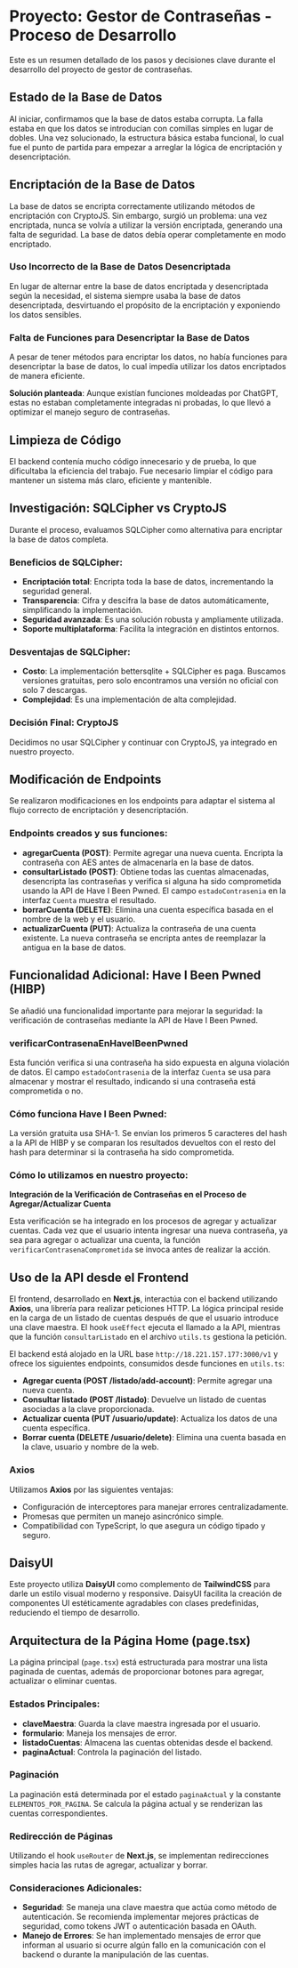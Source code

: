 # Proyecto: Gestor de Contraseñas - Proceso de Desarrollo

Este es un resumen detallado de los pasos y decisiones clave durante el desarrollo del proyecto de gestor de contraseñas.

## Estado de la Base de Datos

Al iniciar, confirmamos que la base de datos estaba corrupta. La falla estaba en que los datos se introducían con comillas simples en lugar de dobles. Una vez solucionado, la estructura básica estaba funcional, lo cual fue el punto de partida para empezar a arreglar la lógica de encriptación y desencriptación.

## Encriptación de la Base de Datos

La base de datos se encripta correctamente utilizando métodos de encriptación con CryptoJS. Sin embargo, surgió un problema: una vez encriptada, nunca se volvía a utilizar la versión encriptada, generando una falta de seguridad. La base de datos debía operar completamente en modo encriptado.

### Uso Incorrecto de la Base de Datos Desencriptada

En lugar de alternar entre la base de datos encriptada y desencriptada según la necesidad, el sistema siempre usaba la base de datos desencriptada, desvirtuando el propósito de la encriptación y exponiendo los datos sensibles.

### Falta de Funciones para Desencriptar la Base de Datos

A pesar de tener métodos para encriptar los datos, no había funciones para desencriptar la base de datos, lo cual impedía utilizar los datos encriptados de manera eficiente.

**Solución planteada**: Aunque existían funciones moldeadas por ChatGPT, estas no estaban completamente integradas ni probadas, lo que llevó a optimizar el manejo seguro de contraseñas.

## Limpieza de Código

El backend contenía mucho código innecesario y de prueba, lo que dificultaba la eficiencia del trabajo. Fue necesario limpiar el código para mantener un sistema más claro, eficiente y mantenible.

## Investigación: SQLCipher vs CryptoJS

Durante el proceso, evaluamos SQLCipher como alternativa para encriptar la base de datos completa.

### Beneficios de SQLCipher:

- **Encriptación total**: Encripta toda la base de datos, incrementando la seguridad general.
- **Transparencia**: Cifra y descifra la base de datos automáticamente, simplificando la implementación.
- **Seguridad avanzada**: Es una solución robusta y ampliamente utilizada.
- **Soporte multiplataforma**: Facilita la integración en distintos entornos.

### Desventajas de SQLCipher:

- **Costo**: La implementación bettersqlite + SQLCipher es paga. Buscamos versiones gratuitas, pero solo encontramos una versión no oficial con solo 7 descargas.
- **Complejidad**: Es una implementación de alta complejidad.

### Decisión Final: CryptoJS

Decidimos no usar SQLCipher y continuar con CryptoJS, ya integrado en nuestro proyecto.

## Modificación de Endpoints

Se realizaron modificaciones en los endpoints para adaptar el sistema al flujo correcto de encriptación y desencriptación.

### Endpoints creados y sus funciones:

- **agregarCuenta (POST)**: Permite agregar una nueva cuenta. Encripta la contraseña con AES antes de almacenarla en la base de datos.
- **consultarListado (POST)**: Obtiene todas las cuentas almacenadas, desencripta las contraseñas y verifica si alguna ha sido comprometida usando la API de Have I Been Pwned. El campo `estadoContrasenia` en la interfaz `Cuenta` muestra el resultado.
- **borrarCuenta (DELETE)**: Elimina una cuenta específica basada en el nombre de la web y el usuario.
- **actualizarCuenta (PUT)**: Actualiza la contraseña de una cuenta existente. La nueva contraseña se encripta antes de reemplazar la antigua en la base de datos.

## Funcionalidad Adicional: Have I Been Pwned (HIBP)

Se añadió una funcionalidad importante para mejorar la seguridad: la verificación de contraseñas mediante la API de Have I Been Pwned.

### verificarContrasenaEnHaveIBeenPwned

Esta función verifica si una contraseña ha sido expuesta en alguna violación de datos. El campo `estadoContrasenia` de la interfaz `Cuenta` se usa para almacenar y mostrar el resultado, indicando si una contraseña está comprometida o no.

### Cómo funciona Have I Been Pwned:

La versión gratuita usa SHA-1. Se envían los primeros 5 caracteres del hash a la API de HIBP y se comparan los resultados devueltos con el resto del hash para determinar si la contraseña ha sido comprometida.

### Cómo lo utilizamos en nuestro proyecto:

**Integración de la Verificación de Contraseñas en el Proceso de Agregar/Actualizar Cuenta**

Esta verificación se ha integrado en los procesos de agregar y actualizar cuentas. Cada vez que el usuario intenta ingresar una nueva contraseña, ya sea para agregar o actualizar una cuenta, la función `verificarContrasenaComprometida` se invoca antes de realizar la acción.

## Uso de la API desde el Frontend

El frontend, desarrollado en **Next.js**, interactúa con el backend utilizando **Axios**, una librería para realizar peticiones HTTP. La lógica principal reside en la carga de un listado de cuentas después de que el usuario introduce una clave maestra. El hook `useEffect` ejecuta el llamado a la API, mientras que la función `consultarListado` en el archivo `utils.ts` gestiona la petición.

El backend está alojado en la URL base `http://18.221.157.177:3000/v1` y ofrece los siguientes endpoints, consumidos desde funciones en `utils.ts`:

- **Agregar cuenta (POST /listado/add-account)**: Permite agregar una nueva cuenta.
- **Consultar listado (POST /listado)**: Devuelve un listado de cuentas asociadas a la clave proporcionada.
- **Actualizar cuenta (PUT /usuario/update)**: Actualiza los datos de una cuenta específica.
- **Borrar cuenta (DELETE /usuario/delete)**: Elimina una cuenta basada en la clave, usuario y nombre de la web.

### Axios

Utilizamos **Axios** por las siguientes ventajas:

- Configuración de interceptores para manejar errores centralizadamente.
- Promesas que permiten un manejo asincrónico simple.
- Compatibilidad con TypeScript, lo que asegura un código tipado y seguro.

## DaisyUI

Este proyecto utiliza **DaisyUI** como complemento de **TailwindCSS** para darle un estilo visual moderno y responsive. DaisyUI facilita la creación de componentes UI estéticamente agradables con clases predefinidas, reduciendo el tiempo de desarrollo.

## Arquitectura de la Página Home (page.tsx)

La página principal (`page.tsx`) está estructurada para mostrar una lista paginada de cuentas, además de proporcionar botones para agregar, actualizar o eliminar cuentas.

### Estados Principales:

- **claveMaestra**: Guarda la clave maestra ingresada por el usuario.
- **formulario**: Maneja los mensajes de error.
- **listadoCuentas**: Almacena las cuentas obtenidas desde el backend.
- **paginaActual**: Controla la paginación del listado.

### Paginación

La paginación está determinada por el estado `paginaActual` y la constante `ELEMENTOS_POR_PAGINA`. Se calcula la página actual y se renderizan las cuentas correspondientes.

### Redirección de Páginas

Utilizando el hook `useRouter` de **Next.js**, se implementan redirecciones simples hacia las rutas de agregar, actualizar y borrar.

### Consideraciones Adicionales:

- **Seguridad**: Se maneja una clave maestra que actúa como método de autenticación. Se recomienda implementar mejores prácticas de seguridad, como tokens JWT o autenticación basada en OAuth.
- **Manejo de Errores**: Se han implementado mensajes de error que informan al usuario si ocurre algún fallo en la comunicación con el backend o durante la manipulación de las cuentas.
